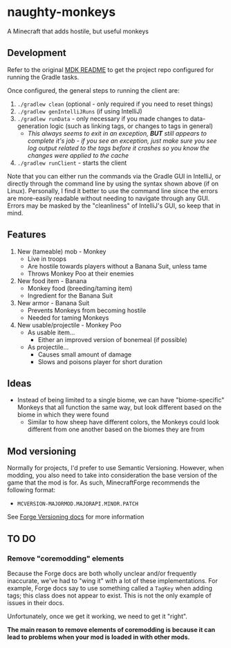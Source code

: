 # naughty-monkeys
A Minecraft that adds hostile, but useful monkeys

## Development

Refer to the original [MDK README](./docs/_Minecraft-Forge-MDK-Readme.md) to get the project repo configured for
running the Gradle tasks.

Once configured, the general steps to running the client are:
1. `./gradlew clean` (optional - only required if you need to reset things)
2. `./gradlew genIntelliJRuns` (if using IntelliJ)
3. `./gradlew runData` - only necessary if you made changes to data-generation logic (such as linking tags, or changes to tags in general)
    * _This always seems to exit in an exception, **BUT** still appears to complete it's job - if you see an exception, just make sure you see log output related to the tags before it crashes so you know the changes were applied to the cache_
5. `./gradlew runClient` - starts the client

Note that you can either run the commands via the Gradle GUI in IntelliJ, or directly through the command line by using
the syntax shown above (if on Linux). Personally, I find it better to use the command line since the errors are more-easily
readable without needing to navigate through any GUI. Errors may be masked by the "cleanliness" of IntelliJ's GUI, so
keep that in mind.

## Features
1. New (tameable) mob - Monkey
   - Live in troops
   - Are hostile towards players without a Banana Suit, unless tame
   - Throws Monkey Poo at their enemies
2. New food item - Banana
   - Monkey food (breeding/taming item)
   - Ingredient for the Banana Suit
3. New armor - Banana Suit
   - Prevents Monkeys from becoming hostile
   - Needed for taming Monkeys
4. New usable/projectile - Monkey Poo
   - As usable item...
     - Either an improved version of bonemeal (if possible)
   - As projectile...
     - Causes small amount of damage
     - Slows and poisons player for short duration

## Ideas

* Instead of being limited to a single biome, we can have "biome-specific" Monkeys that all function the same way, but look different based on the biome in which they were found
   * Similar to how sheep have different colors, the Monkeys could look different from one another based on the biomes they are from

## Mod versioning

Normally for projects, I'd prefer to use Semantic Versioning. However, when modding, you also need to take into consideration
the base version of the game that the mod is for. As such, MinecraftForge recommends the following format:
* `MCVERSION-MAJORMOD.MAJORAPI.MINOR.PATCH`

See [Forge Versioning docs](https://mcforge.readthedocs.io/en/1.18.x/gettingstarted/versioning/) for more information

## TO DO

### Remove "coremodding" elements

Because the Forge docs are both wholly unclear and/or frequently inaccurate, we've had to "wing it" with a lot of these 
implementations. For example, Forge docs say to use something called a `TagKey` when adding tags; this class does not
appear to exist. This is not the only example of issues in their docs.

Unfortunately, once we get it working, we need to get it "right".

**The main reason to remove elements of coremodding is because it can lead to problems when your mod is loaded in with
other mods.**
